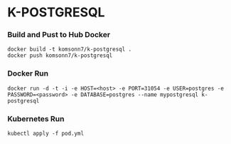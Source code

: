 # K-POSTGRESQL

### Build and Pust to Hub Docker

```
docker build -t komsonn7/k-postgresql .
docker push komsonn7/k-postgresql
```

### Docker Run

```
docker run -d -t -i -e HOST=<host> -e PORT=31054 -e USER=postgres -e PASSWORD=<password> -e DATABASE=postgres --name mypostgresql k-postgresql
```

### Kubernetes Run

```
kubectl apply -f pod.yml
```